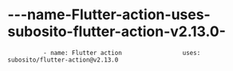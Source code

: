 # ---name-Flutter-action-uses-subosito-flutter-action-v2.13.0-
              - name: Flutter action                 uses: subosito/flutter-action@v2.13.0             
